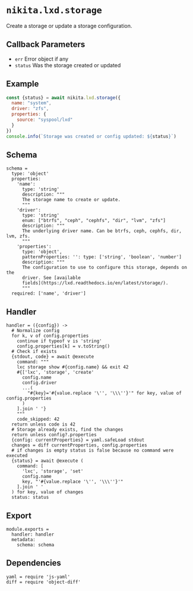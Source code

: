 
# `nikita.lxd.storage`

Create a storage or update a storage configuration.

## Callback Parameters

* `err`
  Error object if any
* `status`
  Was the storage created or updated

## Example

```js
const {status} = await nikita.lxd.storage({
  name: "system",
  driver: "zfs",
  properties: {
    source: "syspool/lxd"
  }
})
console.info(`Storage was created or config updated: ${status}`)
```

## Schema

    schema =
      type: 'object'
      properties:
        'name':
          type: 'string'
          description: """
          The storage name to create or update.
          """
        'driver':
          type: 'string'
          enum: ["btrfs", "ceph", "cephfs", "dir", "lvm", "zfs"]
          description: """
          The underlying driver name. Can be btrfs, ceph, cephfs, dir, lvm, zfs.
          """
        'properties':
          type: 'object',
          patternProperties: '': type: ['string', 'boolean', 'number']
          description: """
          The configuration to use to configure this storage, depends on the
          driver. See [available
          fields](https://lxd.readthedocs.io/en/latest/storage/).
          """
      required: ['name', 'driver']

## Handler

    handler = ({config}) ->
      # Normalize config
      for k, v of config.properties
        continue if typeof v is 'string'
        config.properties[k] = v.toString()
      # Check if exists
      {stdout, code} = await @execute
        command: """
        lxc storage show #{config.name} && exit 42
        #{['lxc', 'storage', 'create'
          config.name
          config.driver
          ...(
            "#{key}='#{value.replace '\'', '\\\''}'" for key, value of config.properties
          )
        ].join ' '}
        """
        code_skipped: 42
      return unless code is 42
      # Storage already exists, find the changes
      return unless config?.properties
      {config: currentProperties} = yaml.safeLoad stdout
      changes = diff currentProperties, config.properties
      # if changes is empty status is false because no command were executed
      {status} = await @execute (
        command: [
          'lxc', 'storage', 'set'
          config.name
          key, "'#{value.replace '\'', '\\\''}'"
        ].join ' '
      ) for key, value of changes
      status: status

## Export

    module.exports =
      handler: handler
      metadata:
        schema: schema

## Dependencies

    yaml = require 'js-yaml'
    diff = require 'object-diff'

